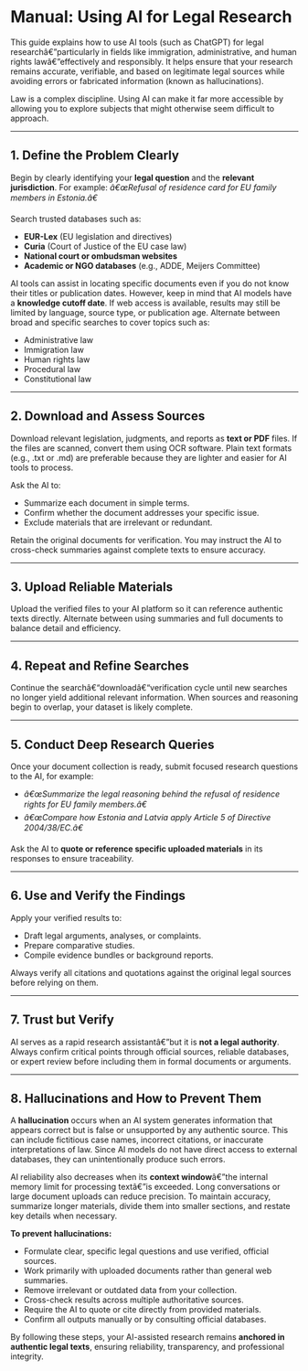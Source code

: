 # Manual: Using AI for Legal Research

This guide explains how to use AI tools (such as ChatGPT) for legal researchâ€”particularly in fields like immigration, administrative, and human rights lawâ€”effectively and responsibly. It helps ensure that your research remains accurate, verifiable, and based on legitimate legal sources while avoiding errors or fabricated information (known as hallucinations).

Law is a complex discipline. Using AI can make it far more accessible by allowing you to explore subjects that might otherwise seem difficult to approach.

---

## 1. Define the Problem Clearly

Begin by clearly identifying your **legal question** and the **relevant jurisdiction**. For example: *â€œRefusal of residence card for EU family members in Estonia.â€*

Search trusted databases such as:
- **EUR-Lex** (EU legislation and directives)
- **Curia** (Court of Justice of the EU case law)
- **National court or ombudsman websites**
- **Academic or NGO databases** (e.g., ADDE, Meijers Committee)

AI tools can assist in locating specific documents even if you do not know their titles or publication dates. However, keep in mind that AI models have a **knowledge cutoff date**. If web access is available, results may still be limited by language, source type, or publication age. Alternate between broad and specific searches to cover topics such as:

- Administrative law
- Immigration law
- Human rights law
- Procedural law
- Constitutional law

---

## 2. Download and Assess Sources

Download relevant legislation, judgments, and reports as **text or PDF** files. If the files are scanned, convert them using OCR software. Plain text formats (e.g., .txt or .md) are preferable because they are lighter and easier for AI tools to process.

Ask the AI to:
- Summarize each document in simple terms.
- Confirm whether the document addresses your specific issue.
- Exclude materials that are irrelevant or redundant.

Retain the original documents for verification. You may instruct the AI to cross-check summaries against complete texts to ensure accuracy.

---

## 3. Upload Reliable Materials

Upload the verified files to your AI platform so it can reference authentic texts directly. Alternate between using summaries and full documents to balance detail and efficiency.

---

## 4. Repeat and Refine Searches

Continue the searchâ€“downloadâ€“verification cycle until new searches no longer yield additional relevant information. When sources and reasoning begin to overlap, your dataset is likely complete.

---

## 5. Conduct Deep Research Queries

Once your document collection is ready, submit focused research questions to the AI, for example:
- *â€œSummarize the legal reasoning behind the refusal of residence rights for EU family members.â€*
- *â€œCompare how Estonia and Latvia apply Article 5 of Directive 2004/38/EC.â€*

Ask the AI to **quote or reference specific uploaded materials** in its responses to ensure traceability.

---

## 6. Use and Verify the Findings

Apply your verified results to:
- Draft legal arguments, analyses, or complaints.
- Prepare comparative studies.
- Compile evidence bundles or background reports.

Always verify all citations and quotations against the original legal sources before relying on them.

---

## 7. Trust but Verify

AI serves as a rapid research assistantâ€”but it is **not a legal authority**. Always confirm critical points through official sources, reliable databases, or expert review before including them in formal documents or arguments.

---

## 8. Hallucinations and How to Prevent Them

A **hallucination** occurs when an AI system generates information that appears correct but is false or unsupported by any authentic source. This can include fictitious case names, incorrect citations, or inaccurate interpretations of law. Since AI models do not have direct access to external databases, they can unintentionally produce such errors.

AI reliability also decreases when its **context window**â€”the internal memory limit for processing textâ€”is exceeded. Long conversations or large document uploads can reduce precision. To maintain accuracy, summarize longer materials, divide them into smaller sections, and restate key details when necessary.

**To prevent hallucinations:**
- Formulate clear, specific legal questions and use verified, official sources.
- Work primarily with uploaded documents rather than general web summaries.
- Remove irrelevant or outdated data from your collection.
- Cross-check results across multiple authoritative sources.
- Require the AI to quote or cite directly from provided materials.
- Confirm all outputs manually or by consulting official databases.

By following these steps, your AI-assisted research remains **anchored in authentic legal texts**, ensuring reliability, transparency, and professional integrity.
